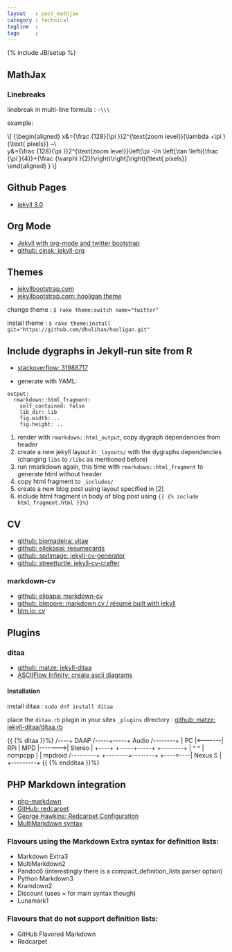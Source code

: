 ```yaml
---
layout   : post_mathjax
category : technical
tagline  :
tags     :
---
```

{% include JB/setup %}

## MathJax

### Linebreaks

linebreak in multi-line formula
:   `~\\\`

example:

\\[
{\begin{aligned}
x&={\frac {128}{\pi }}2^{\text{zoom level}}(\lambda +\pi ){\text{ pixels}} ~\\\
y&={\frac {128}{\pi }}2^{\text{zoom level}}\left(\pi -\ln \left[\tan \left({\frac {\pi }{4}}+{\frac {\varphi }{2}}\right)\right]\right){\text{ pixels}}
\end{aligned}
}
\\]

## Github Pages

- [jekyll 3.0](https://github.com/blog/2100-github-pages-now-faster-and-simpler-with-jekyll-3-0)

## Org Mode

- [Jekyll with org-mode and twitter bootstrap](http://cinsk.github.io/jekyll-org/articles/jekyll-org.html)
- [github: cinsk: jekyll-org](https://github.com/cinsk/jekyll-org)

## Themes

- [jekyllbootstrap.com](http://jekyllbootstrap.com)
- [jekyllbootstrap.com: hooligan theme](http://themes.jekyllbootstrap.com/preview/hooligan)

change theme
:   `$ rake theme:switch name="twitter"`

install theme
:   `$ rake theme:install git="https://github.com/dhulihan/hooligan.git"`

## Include dygraphs in Jekyll-run site from R

- [stackoverflow: 31988717](https://stackoverflow.com/questions/30175567/include-dygraphs-in-jekyll-run-site-from-r/31988717)

- generate with YAML: 
~~~
output:
  rmarkdown::html_fragment:
    self_contained: false
    lib_dir: lib
    fig.width: ..
    fig.height: ..
~~~

1. render with `rmarkdown::html_output`, copy dygraph dependencies from header
2. create a new jekyll layout in `_layouts/` with the dygraphs dependencies (changing `libs` to `/libs` as mentioned before)
3. run rmarkdown again, this time with `rmarkdown::html_fragment` to generate html without header
4. copy html fragment to `_includes/`
5. create a new blog post using layout specified in [2]
6. include html fragment in body of blog post using `{{ {% include html_fragment.html }}%}`

## CV

- [github: biomadeira: vitae](https://github.com/biomadeira/vitae)
- [github: ellekasai: resumecards](https://github.com/ellekasai/resumecards)
- [github: spitimage: jekyll-cv-generator](https://github.com/spitimage/jekyll-cv-generator)
- [github: streetturtle: jekyll-cv-crafter](https://github.com/streetturtle/jekyll-cv-crafter)

### markdown-cv

- [github: elipapa: markdown-cv](https://github.com/elipapa/markdown-cv)
- [github: blmoore: markdown cv / résumé built with jekyll](https://github.com/blmoore/md-cv)
- [blm.io: cv](http://blm.io/cv/)

## Plugins

### ditaa

- [github: matze: jekyll-ditaa](https://github.com/matze/jekyll-ditaa)
- [ASCIIFlow Infinity: create ascii diagrams](http://asciiflow.com/)

#### Installation

install ditaa
:   `sudo dnf install ditaa`

place the `ditaa.rb` plugin in your sites `_plugins` directory
:   [github: matze: jekyll-ditaa/ditaa.rb](https://raw.githubusercontent.com/matze/jekyll-ditaa/master/ditaa.rb)

{{ {% ditaa }}%}
/----+  DAAP /-----+-----+ Audio  /--------+
| PC |<------| RPi | MPD |------->| Stereo |
+----+       +-----+-----+        +--------+
   |                 ^ ^
   |     ncmpcpp     | | mpdroid /---------+
   +--------=--------+ +----=----| Nexus S |
                                 +---------+
{{ {% endditaa }}%}

## PHP Markdown integration

- [php-markdown](https://michelf.ca/projects/php-markdown/extra/#table)
- [GitHub: redcarpet](https://github.com/vmg/redcarpet)
- [George Hawkins: Redcarpet Configuration](https://george-hawkins.github.io/basic-gfm-jekyll/redcarpet-extensions.html)
- [MultiMarkdown syntax](https://github.com/fletcher/MultiMarkdown/wiki/MultiMarkdown-Syntax-Guide)

### Flavours using the Markdown Extra syntax for definition lists:

- Markdown Extra3
- MultiMarkdown2
- Pandoc6 (interestingly there is a compact_definition_lists parser option)
- Python Markdown3
- Kramdown2
- Discount (uses = for main syntax though)
- Lunamark1

### Flavours that do not support definition lists:

- GitHub Flavored Markdown
- Redcarpet
